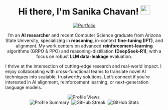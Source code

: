 <h1 align="center">Hi there, I'm Sanika Chavan! <img src="https://raw.githubusercontent.com/MartinHeinz/MartinHeinz/master/wave.gif" width="30px"></h1>

<p align="center">
  <a href="https://sanikac10.github.io/my-portfolio/">
    <img src="https://img.shields.io/badge/Portfolio-Visit-brightgreen?style=for-the-badge" alt="Portfolio ">
  </a>
</p>

<p align="center">
  I’m an <strong>AI researcher</strong> and recent Computer Science graduate from Arizona State University, specializing in  <strong>reasoning</strong>, in-context  <strong>fine-tuning (IFT)</strong>, and alignment. My work centers on advanced  <strong>reinforcement-learning</strong> algorithms (GRPO & PPO) and reasoning-distillation  <strong>(DeepSeek-R1)</strong>, with a focus on robust  <strong>LLM data-leakage</strong> evaluation.

I thrive at the intersection of cutting-edge research and real-world impact. I enjoy collaborating with cross-functional teams to translate novel AI techniques into scalable, trustworthy solutions. Let’s connect if you’re interested in AI alignment, reinforcement learning, or next-generation language models.
</p>


<p align="center">
  <!-- Profile Views -->
  <img src="https://komarev.com/ghpvc/?username=sanikac10&label=PROFILE+VIEWS" alt="Profile Views" />&nbsp; <br>
  <!-- Summary Cards -->
  <img src="https://github-profile-summary-cards.vercel.app/api/cards/profile-details?username=sanikac10&theme=dracula" alt="Profile Summary" />&nbsp;
  <!-- Streak Stats -->
  <img src="https://github-readme-streak-stats.herokuapp.com/?user=sanikac10&theme=radical" alt="GitHub Streak" />&nbsp;
  <!-- GitHub Stats -->
  <img src="https://github-readme-stats.vercel.app/api?username=sanikac10&count_private=true&show_icons=true&theme=dracula&include_all_commits=true" alt="GitHub Stats" />
</p>

